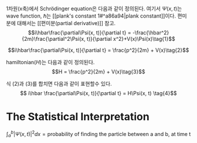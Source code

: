 

1차원(x축)에서 Schrödinger equation은 다음과 같이 정의된다. 여기서 $\Psi(x, t)$는 wave function, $\hbar$는 [[plank's constant 1#^a86a94|plank constant]]이다.
편미분에 대해서는 [[편미분(partial derivative)]] 참고.
$$i\hbar\frac{\partial\Psi(x, t)}{\partial t} = -\frac{\hbar^2}{2m}\frac{\partial^2\Psi(x, t)}{\partial x^2}+V(x)\Psi(x)\tag{1}$$

$$i\hbar\frac{\partial\Psi(x, t)}{\partial t} = \frac{p^2}{2m} + V(x)\tag{2}$$

hamiltonian($H$)는 다음과 같이 정의된다.
$$H = \frac{p^2}{2m} + V(x)\tag{3}$$

식 (2)과 (3)를 합치면 다음과 같이 표현할수 있다.
$$
i\hbar \frac{\partial\Psi(x, t)}{\partial t} = H\Psi(x, t)
\tag{4}$$
# The Statistical Interpretation
$$\int_a^b{\left.|\Psi(x, t)\right|^2dx=\text{probability of finding the particle between a and b, at time t}}$$
